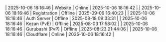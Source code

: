 | 2025-10-06 18:16:46 | Website | Online | 2025-10-06 18:16:42 |
| 2025-10-06 18:16:46 | Registration | Offline | 2025-09-09 16:40:23 |
| 2025-10-06 18:16:46 | Auth Server | Offline | 2025-08-18 09:33:31 |
| 2025-10-06 18:16:46 | Kezan (PvE) | Offline | 2025-08-03 17:58:02 |
| 2025-10-06 18:16:46 | Gurubashi (PvP) | Offline | 2025-08-23 21:44:06 |
| 2025-10-06 18:16:46 | Cloudflare | Online | 2025-10-06 18:16:42 |
